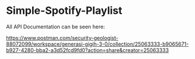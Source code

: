 # Simple-Spotify-Playlist

All API Documentation can be seen here:

https://www.postman.com/security-geologist-88072099/workspace/generasi-gigih-3-0/collection/25063333-b9065671-b927-4280-bba2-a3d52fcd9fd0?action=share&creator=25063333